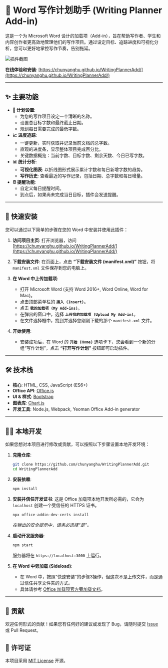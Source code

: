 # 📝 Word 写作计划助手 (Writing Planner Add-in)

这是一个为 Microsoft Word 设计的加载项（Add-in），旨在帮助写作者、学生和内容创作者更高效地管理他们的写作项目。通过设定目标、追踪进度和可视化分析，您可以更好地掌控写作节奏，告别拖延。

![插件截图](https://chunyanghu.github.io/WritingPlannerAdd/assets/screenshot.png)  <!-- 建议您截一张插件运行的图，并替换此处的链接 -->

**在线体验和安装**: [https://chunyanghu.github.io/WritingPlannerAdd/](https://chunyanghu.github.io/WritingPlannerAdd/)

---

## ✨ 主要功能

*   **🎯 计划设置**:
    *   为您的写作项目设定一个清晰的名称。
    *   设置总目标字数和最终截止日期。
    *   规划每日需要完成的最低字数。
*   **📈 进度追踪**:
    *   一键更新，实时获取并记录当前文档的总字数。
    *   直观的进度条，显示整体项目完成百分比。
    *   关键数据概览：当前字数、目标字数、剩余天数、今日已写字数。
*   **📊 统计分析**:
    *   **可视化图表**: 以折线图形式展示累计字数和每日新增字数的趋势。
    *   **写作历史**: 查看最近的写作记录，包括日期、总字数和每日增量。
*   **⏰ 提醒功能**:
    *   自定义每日提醒时间。
    *   到点后，如果尚未完成当日目标，插件会发送提醒。

---

## 🚀 快速安装

您可以通过以下简单的步骤在您的 Word 中安装并使用此插件：

1.  **访问项目主页**:
    打开浏览器，访问 [https://chunyanghu.github.io/WritingPlannerAdd/](https://chunyanghu.github.io/WritingPlannerAdd/)

2.  **下载安装文件**:
    在页面上，点击 **“下载安装文件 (manifest.xml)”** 按钮，将 `manifest.xml` 文件保存到您的电脑上。

3.  **在 Word 中上传加载项**:
    *   打开 Microsoft Word (支持 Word 2016+, Word Online, Word for Mac)。
    *   点击顶部菜单栏的 **`插入 (Insert)`**。
    *   点击 **`我的加载项 (My Add-ins)`**。
    *   在弹出的窗口中，选择 **`上传我的加载项 (Upload My Add-in)`**。
    *   在文件选择框中，找到并选择您刚刚下载的那个 `manifest.xml` 文件。

4.  **开始使用**:
    *   安装成功后，在 Word 的 **`开始 (Home)`** 选项卡下，您会看到一个新的分组“写作计划”，点击 **“打开写作计划”** 按钮即可启动插件。

---

## 🛠️ 技术栈

*   **核心**: HTML, CSS, JavaScript (ES6+)
*   **Office API**: [Office.js](https://learn.microsoft.com/zh-cn/javascript/api/office?view=common-js-preview)
*   **UI & 样式**: [Bootstrap](https://getbootstrap.com/)
*   **图表库**: [Chart.js](https://www.chartjs.org/)
*   **开发工具**: Node.js, Webpack, Yeoman Office Add-in generator

---

## 🧑‍💻 本地开发

如果您想对本项目进行修改或贡献，可以按照以下步骤设置本地开发环境：

1.  **克隆仓库**:
    ```bash
    git clone https://github.com/chunyanghu/WritingPlannerAdd.git
    cd WritingPlannerAdd
    ```

2.  **安装依赖**:
    ```bash
    npm install
    ```

3.  **安装并信任开发证书**:
    这是 Office 加载项本地开发所必需的，它会为 `localhost` 创建一个受信任的 HTTPS 证书。
    ```bash
    npx office-addin-dev-certs install
    ```
    *在弹出的安全提示中，请务必选择“是”。*

4.  **启动开发服务器**:
    ```bash
    npm start
    ```
    服务器将在 `https://localhost:3000` 上运行。

5.  **在 Word 中旁加载 (Sideload)**:
    *   在 Word 中，按照“快速安装”的步骤3操作，但这次不是上传文件，而是通过信任共享文件夹的方式。
    *   具体请参考 [Office 加载项官方旁加载文档](https://learn.microsoft.com/zh-cn/office/dev/add-ins/testing/sideload-office-add-ins-for-testing)。

---

## 🤝 贡献

欢迎任何形式的贡献！如果您有任何好的建议或发现了 Bug，请随时提交 [Issue](https://github.com/chunyanghu/WritingPlannerAdd/issues) 或 Pull Request。

## 📄 许可证

本项目采用 [MIT License](LICENSE) 开源。
